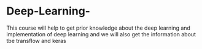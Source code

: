# Deep-Learning-
This course will help to get prior knowledge about the deep learning and implementation of deep learning and we will also get the information about tbe transflow and keras 
